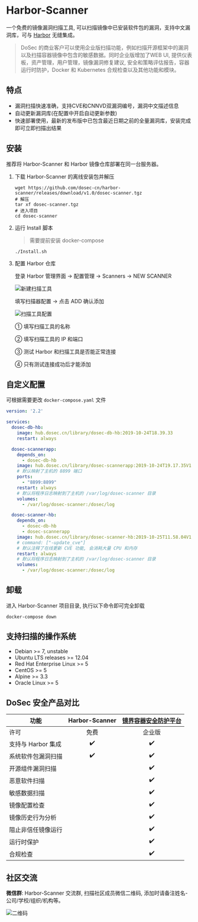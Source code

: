 # Harbor-Scanner

一个免费的镜像漏洞扫描工具, 可以扫描镜像中已安装软件包的漏洞，支持中文漏洞库，可与 [Harbor](https://github.com/goharbor/harbor) 无缝集成。

> DoSec 的商业客户可以使用企业版扫描功能，例如扫描开源框架中的漏洞以及扫描容器镜像中包含的敏感数据。同时企业版增加了WEB UI, 提供仪表板，资产管理，用户管理，镜像漏洞修复建议, 安全和策略评估报告，容器运行时防护，Docker 和 Kubernetes 合规检查以及其他功能和模块。

## 特点

* 漏洞扫描快速准确，支持CVE和CNNVD双漏洞编号，漏洞中文描述信息
* 自动更新漏洞库(在配置中开启自动更新参数)
* 快速部署使用，最新的发布版中已包含最近日期之前的全量漏洞库，安装完成即可立即扫描出结果

## 安装

推荐将 Harbor-Scanner 和 Harbor 镜像仓库部署在同一台服务器。

1. 下载 Harbor-Scanner 的离线安装包并解压

    ```shell
    wget https://github.com/dosec-cn/harbor-scanner/releases/download/v1.0/dosec-scanner.tgz
    # 解压
    tar xf dosec-scanner.tgz
    # 进入项目
    cd dosec-scanner
    ```

2. 运行 Install 脚本

    > 需要提前安装 docker-compose

    ```shell
    ./Install.sh
    ```

3. 配置 Harbor 仓库

    登录 Harbor 管理界面 -> 配置管理 -> Scanners -> NEW SCANNER

    ![新建扫描工具](http://img.dosec.cn/20191028115555.png)

    填写扫描器配置 -> 点击 ADD 确认添加

    ![扫描工具配置](http://img.dosec.cn/20191028154900.png)

    ① 填写扫描工具的名称

    ② 填写扫描工具的 IP 和端口

    ③ 测试 Harbor 和扫描工具是否能正常连接

    ④ 只有测试连接成功后才能添加

## 自定义配置

可根据需要更改 `docker-compose.yaml` 文件

```yaml
version: '2.2'

services:
  dosec-db-hb:
    image: hub.dosec.cn/library/dosec-db-hb:2019-10-24T18.39.33
    restart: always

  dosec-scannerapp:
    depends_on:
      - dosec-db-hb
    image: hub.dosec.cn/library/dosec-scannerapp:2019-10-24T19.17.35V1.0.0_prod
    # 默认映射了主机的 8899 端口
    ports:
      - "8899:8899"
    restart: always
    # 默认将程序日志映射到了主机的 /var/log/dosec-scanner 目录
    volumes:
      - /var/log/dosec-scanner:/dosec/log

  dosec-scanner-hb:
    depends_on:
      - dosec-db-hb
      - dosec-scannerapp
    image: hub.dosec.cn/library/dosec-scanner-hb:2019-10-25T11.58.04V1.0_release
    # command: ["-update_cve"]
    # 默认注释了在线更新 CVE 功能, 会消耗大量 CPU 和内存
    restart: always
    # 默认将程序日志映射到了主机的 /var/log/dosec-scanner 目录
    volumes:
      - /var/log/dosec-scanner:/dosec/log
```

## 卸载

进入 Harbor-Scanner 项目目录, 执行以下命令即可完全卸载

```shell
docker-compose down
```

## 支持扫描的操作系统

- Debian >= 7, unstable
- Ubuntu LTS releases >= 12.04
- Red Hat Enterprise Linux >= 5
- CentOS >= 5
- Alpine >= 3.3
- Oracle Linux >= 5

## DoSec 安全产品对比

|        功能        |   Harbor-Scanner   | [镜界容器安全防护平台](https://www.dosec.cn/) |
| ------------------ | :----------------: | :-------------------------------------------: |
| 许可               |        免费        |                    企业版                     |
| 支持与 Harbor 集成 | :heavy_check_mark: |               :heavy_check_mark:              |
| 系统软件包漏洞扫描 | :heavy_check_mark: |               :heavy_check_mark:              |
| 开源组件漏洞扫描   |                    |               :heavy_check_mark:              |
| 恶意软件扫描       |                    |               :heavy_check_mark:              |
| 敏感数据扫描       |                    |               :heavy_check_mark:              |
| 镜像配置检查       |                    |               :heavy_check_mark:              |
| 镜像历史行为分析   |                    |               :heavy_check_mark:              |
| 阻止非信任镜像运行 |                    |               :heavy_check_mark:              |
| 运行时保护         |                    |               :heavy_check_mark:              |
| 合规检查           |                    |               :heavy_check_mark:              |

## 社区交流

**微信群**: Harbor-Scanner 交流群, 扫描社区成员微信二维码, 添加时请备注姓名-公司/学校/组织/机构等。

![二维码](http://img.dosec.cn/2019_10_28_1838167633.png)
